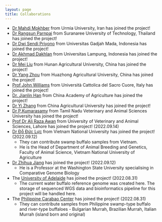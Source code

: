 ```yaml
---
layout: page
title: Collaborations
---
```


- [Dr Mahdi Mokhber](http://facultystaff.urmia.ac.ir/Site/CV.aspx?STID=577&Ln=en) from Urmia University, Iran has joined the project!
- [Dr Rangsun Parnpai](https://beta.sut.ac.th/iat/en/academic-staff/assoc-prof-rangsun-parnpai-phd) from Suranaree University of Technology, Thailand has joined the project!
- [Dr Dwi Sendi Priyono](https://acadstaff.ugm.ac.id/dwisendipriyono) from Universitas Gadjah Mada, Indonesia has joined the project!
- [Dr Akhmad Dakhlan](https://orcid.org/0000-0002-8438-6777) from Universitas Lampung, Indonesia has joined the project!
- [Dr Mei Liu](https://www.researchgate.net/profile/Mei-Liu-18) from Hunan Agricultural University, China has joined the project!
- [Dr Yang Zhou]() from Huazhong Agricultural University, China has joined the project!
- [Prof John Williams](https://pag.confex.com/pag/xxvi/meetingapp.cgi/Person/37549) from Università Cattolica del Sacro Cuore, Italy has joined the project!
- [Dr. Jianlin Han](https://www.researchgate.net/profile/Han-Jianlin/publications) from China Academy of Agriculture has joined the project!
- [Dr Yi Zhang](https://www.researchgate.net/profile/Yi-Zhang-256) from China Agricultural University has joined the project!
- [Dr P.Kumarasamy](https://tanuvas.ac.in/faculty-details.php?sid=585) from Tamil Nadu Veterinary and Animal Sciences University has joined the project!
- [Prof Dr Ali Raza Awan](https://uvas.edu.pk/institutes/bio-biochemstry/staff/profiles/ali_raza.htm) from University of Veterinary and Animal Sciences, Lahore has joined the project! (2022.09.14)
- [Dr Đỗ Đức Lực](https://orcid.org/0000-0003-3364-1296) from Vietnam National University has joined the project! (2022.09.12)
    - They can contribute swamp buffalo samples from Vietnam.
    - He is the Head of Department of Animal Breeding and Genetics, Faculty of Animal Science, Vietnam National University of Agriculture
- [Dr Zhihua Jiang](https://ansci.wsu.edu/people/faculty/zhihua-jiang/) has joined the project! (2022.09.12)
    - He is a Professor at the Washington State University specialising in Comparative Genome Biology
- The [University of Adelaide](https://set.adelaide.edu.au/davies-research-centre/) has joined the project! (2022.08.31)
    - The current water buffalo reference genome was created here. The storage of sequenced WGS data and bioinformatics pipeline for this project will be handled here.
- The [Philippine Carabao Center](https://www.pcc.gov.ph/) has joined the project! (2022.08.31)
    - They can contribute samples from Philippine swamp-type buffalo and river-type buffaloes - Bulgarian Murrah, Brazilian Murrah, Italian Murrah (island born and original)
    <!-- - They also have some SNP data from the 90K SNP panel for the above mentioned breeds -->
